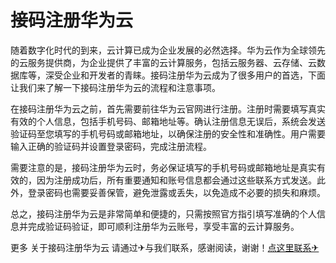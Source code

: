 # 接码注册华为云

随着数字化时代的到来，云计算已成为企业发展的必然选择。华为云作为全球领先的云服务提供商，为企业提供了丰富的云计算服务，包括云服务器、云存储、云数据库等，深受企业和开发者的青睐。接码注册华为云成为了很多用户的首选，下面让我们来了解一下接码注册华为云的流程和注意事项。

在接码注册华为云之前，首先需要前往华为云官网进行注册。注册时需要填写真实有效的个人信息，包括手机号码、邮箱地址等。确认注册信息无误后，系统会发送验证码至您填写的手机号码或邮箱地址，以确保注册的安全性和准确性。用户需要输入正确的验证码并设置登录密码，完成注册流程。

需要注意的是，接码注册华为云时，务必保证填写的手机号码或邮箱地址是真实有效的，因为注册成功后，所有重要通知和账号信息都会通过这些联系方式发送。此外，登录密码也需要妥善保管，避免泄露或丢失，以免造成不必要的损失和麻烦。

总之，接码注册华为云是非常简单和便捷的，只需按照官方指引填写准确的个人信息并完成验证码验证，即可顺利注册华为云账号，享受丰富的云计算服务。

更多 关于接码注册华为云 请通过✈与我们联系，感谢阅读，谢谢！[点这里联系✈](https://abc.k02.cc)